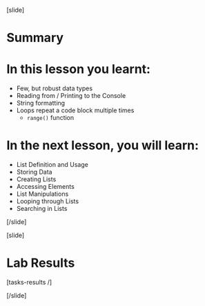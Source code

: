 
[slide]
# Summary


# In this lesson you learnt:

- Few, but robust data types
- Reading from / Printing to the Console
- String formatting
- Loops repeat a code block multiple times
  - `range()` function


# In the next lesson, you will learn:

- List Definition and Usage
- Storing Data
- Creating Lists
- Accessing Elements
- List Manipulations
- Looping through Lists
- Searching in Lists



[/slide]


[slide]
# Lab Results

[tasks-results /]

[/slide]
